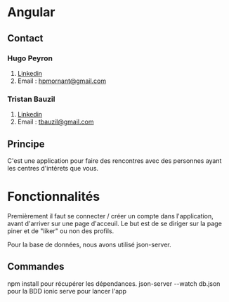 # Angular

## Contact 

### Hugo Peyron
1. [Linkedin](https://www.linkedin.com/in/hugo-peyron-613789200/)
1. Email : hpmornant@gmail.com

### Tristan Bauzil 
1. [Linkedin](https://www.linkedin.com/in/tristan-bauzil-79a9081ab/)
1. Email : tbauzil@gmail.com

## Principe

C'est une application pour faire des rencontres avec des personnes ayant les centres d'intérets que vous.

# Fonctionnalités

Premièrement il faut se connecter / créer un compte dans l'application, avant d'arriver sur une page d'acceuil. Le but est de se diriger sur la page piner et de "liker" ou non des profils.

Pour la base de données, nous avons utilisé json-server.

## Commandes

npm install pour récupérer les dépendances.
json-server --watch db.json pour la BDD
ionic serve pour lancer l'app
